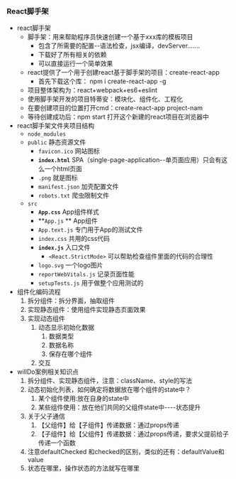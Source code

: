 ### React脚手架

+ react脚手架
  + 脚手架：用来帮助程序员快速创建一个基于xxx库的模板项目
    + 包含了所需要的配置--语法检查，jsx编译，devServer.......
    + 下载好了所有相关的依赖
    + 可以直接运行一个简单效果
  + react提供了一个用于创建react基于脚手架的项目：create-react-app
    + 首先下载这个库：  npm i create-react-app -g
  + 项目整体架构为：react+webpack+es6+eslint
  + 使用脚手架开发的项目特蒂安：模块化、组件化、工程化
  + 在要创建项目的位置打开cmd：create-react-app project-nam
  + 等待创建成功后：npm start  打开这个新建的react项目在浏览器中
+ react脚手架文件夹项目结构
  + `node_modules`
  + `public` 静态资源文件
    + `favicon.ico` 网站图标
    + **`index.html`** SPA（single-page-application--单页面应用）只会有这么一个html页面
    + `.png` 就是图标
    + `manifest.json` 加壳配置文件
    + `robots.txt` 爬虫限制文件
  + `src` 
    + **`App.css`** App组件样式
    + **`App.js` ** App组件
    + `App.text.js` 专门用于App的测试文件
    + `index.css` 共用的css代码
    + **`index.js`** 入口文件
      + `<React.StrictMode>` 可以帮助检查组件里面的代码的合理性 
    + `logo.svg` 一个logo图片
    + `reportWebVitals.js`  记录页面性能
    + `setupTests.js` 用于做整个应用测试的
+ 组件化编码流程
  1. 拆分组件：拆分界面，抽取组件
  2. 实现静态组件：使用组件实现静态页面效果
  3. 实现动态组件
     1. 动态显示初始化数据
        1. 数据类型
        2. 数据名称
        3. 保存在哪个组件
     2. 交互
+ willDo案例相关知识点
  1. 拆分组件、实现静态组件，注意：className、style的写法
  2. 动态初始化列表，如何确定将数据放在哪个组件的state中？
     1. 某个组件使用:放在自身的state中
     2. 某些组件使用：放在他们共同的父组件state中----状态提升
  3. 关于父子通信
     1. 【父组件】给【子组件】传递数据：通过props传递
     2. 【子组件】给【父组件】传递数据：通过props传递，要求父提前给子传递一个函数
  4. 注意defaultChecked 和checked的区别，类似的还有：defaultValue和value
  5. 状态在哪里，操作状态的方法就写在哪里